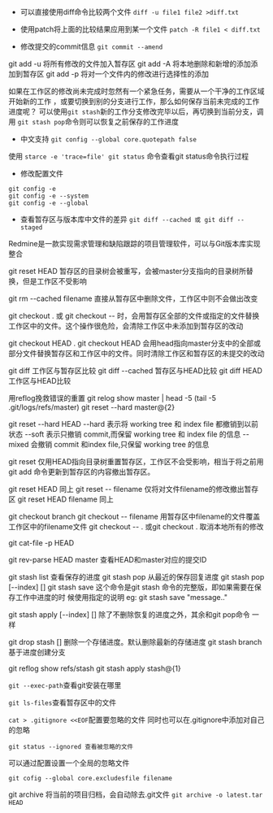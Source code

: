 * 可以直接使用diff命令比较两个文件
`diff -u file1 file2 >diff.txt`

* 使用patch将上面的比较结果应用到某一个文件
`patch -R file1 < diff.txt`

* 修改提交的commit信息
`git commit --amend`

git add -u 将所有修改的文件加入暂存区
git add -A 将本地删除和新增的添加添加到暂存区
git add -p 将对一个文件内的修改进行选择性的添加

如果在工作区的修改尚未完成时忽然有一个紧急任务，需要从一个干净的工作区域开始新的工作
，或要切换到别的分支进行工作，那么如何保存当前未完成的工作进度呢？
可以使用`git stash`新的工作分支修改完毕以后，再切换到当前分支，调用
`git stash pop`命令则可以恢复之前保存的工作进度

* 中文支持
`git config --global core.quotepath false`

使用
`starce -e 'trace=file' git status`
命令查看git status命令执行过程

* 修改配置文件
```
git config -e
git config -e --system
git config -e --global
```

* 查看暂存区与版本库中文件的差异
`git diff --cached 或 git diff --staged`

Redmine是一款实现需求管理和缺陷跟踪的项目管理软件，可以与Git版本库实现整合

git reset HEAD
暂存区的目录树会被重写，会被master分支指向的目录树所替换，但是工作区不受影响

git rm --cached filename
直接从暂存区中删除文件，工作区中则不会做出改变

git checkout . 或 git checkout -- <file> 时，会用暂存区全部的文件或指定的文件替换
工作区中的文件。这个操作很危险，会清除工作区中未添加到暂存区的改动

git checkout HEAD . git checkout HEAD <file>
会用head指向master分支中的全部或部分文件替换暂存区和工作区中的文件。同时清除工作区和暂存区的未提交的改动

git diff 工作区与暂存区比较
git diff --cached 暂存区与HEAD比较
git diff HEAD 工作区与HEAD比较

用reflog挽救错误的重置
git relog show master | head -5  (tail -5 .git/logs/refs/master)
git reset --hard master@{2}

git reset --hard HEAD
--hard 表示将 working tree 和 index file 都撤销到以前状态
--soft 表示只撤销 commit,而保留 working tree 和 index file 的信息
--mixed 会撤销 commit 和index file,只保留 working tree 的信息

git reset 仅用HEAD指向目录树重置暂存区，工作区不会受影响，相当于将之前用git add
命令更新到暂存区的内容撤出暂存区。

git reset HEAD 同上
git reset -- filename 仅将对文件filename的修改撤出暂存区
git reset HEAD filename 同上

git checkout branch
git checkout -- filename 用暂存区中filename的文件覆盖工作区中的filename文件
git checkout -- . 或git checkout . 取消本地所有的修改


git cat-file -p HEAD

git rev-parse HEAD master
查看HEAD和master对应的提交ID

git stash list 查看保存的进度
git stash pop 从最近的保存回复进度
git stash pop [--index] [<stash>]
git stash save 这个命令是git stash 命令的完整版，即如果需要在保存工作中进度的时
候使用指定的说明
eg: git stash save "message.."

git stash apply [--index] [<stash>] 除了不删除恢复的进度之外，其余和git pop命令
一样

git drop stash [<stash>]  删除一个存储进度。默认删除最新的存储进度
git stash branch <branchname> <stash> 基于进度创建分支

git reflog show refs/stash
git stash apply stash@{1}

`git --exec-path`查看git安装在哪里


`git ls-files`查看暂存区中的文件


`cat > .gitignore <<EOF`配置要忽略的文件
同时也可以在.gitignore中添加对自己的忽略

`git status --ignored 查看被忽略的文件`

可以通过配置设置一个全局的忽略文件

`git cofig --global core.excludesfile filename`

git archive 将当前的项目归档，会自动除去.git文件
`git archive -o latest.tar HEAD`
